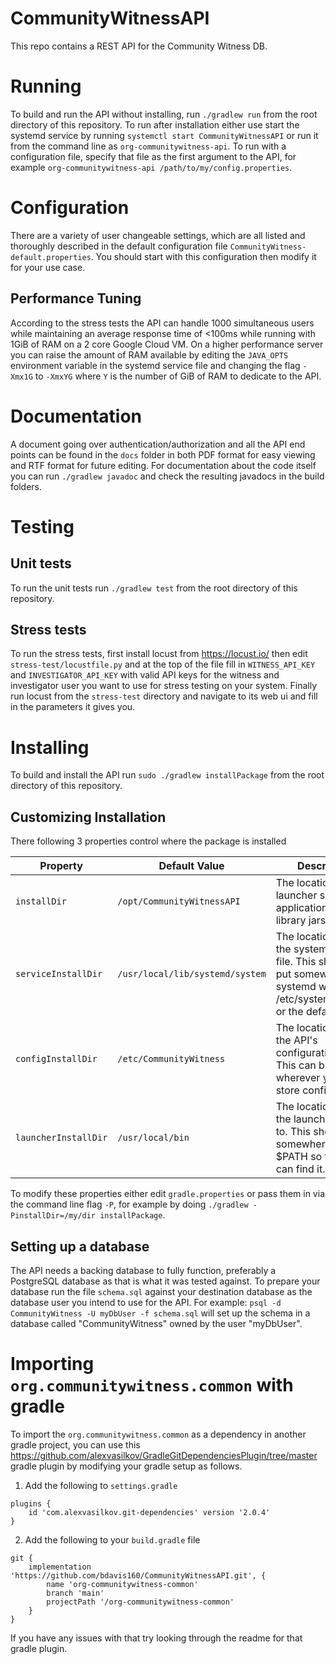 # CommunityWitnessAPI
This repo contains a REST API for the Community Witness DB.  


# Running
To build and run the API without installing, run `./gradlew run` from the root directory of this repository.
To run after installation either use start the systemd service by running `systemctl start CommunityWitnessAPI` or run it from the command line
as `org-communitywitness-api`.
To run with a configuration file, specify that file as the first argument to the API, for example `org-communitywitness-api /path/to/my/config.properties`.


# Configuration
There are a variety of user changeable settings, which are all listed and thoroughly described in the default configuration file `CommunityWitness-default.properties`.
You should start with this configuration then modify it for your use case.

## Performance Tuning
According to the stress tests the API can handle 1000 simultaneous users while maintaining an average response
time of <100ms while running with 1GiB of RAM on a 2 core Google Cloud VM.
On a higher performance server you can raise the amount of RAM available by editing the `JAVA_OPTS`
environment variable in the systemd service file and changing the flag `-Xmx1G` to `-XmxYG` where `Y`
is the number of GiB of RAM to dedicate to the API.


# Documentation
A document going over authentication/authorization and all the API end points can be found in the `docs` folder
in both PDF format for easy viewing and RTF format for future editing.
For documentation about the code itself you can run `./gradlew javadoc` and check the resulting javadocs in the build folders.


# Testing

## Unit tests
To run the unit tests run `./gradlew test` from the root directory of this repository.

## Stress tests
To run the stress tests, first install locust from https://locust.io/ 
then edit `stress-test/locustfile.py` and at the top of the file fill in `WITNESS_API_KEY` and `INVESTIGATOR_API_KEY`
with valid API keys for the witness and investigator user you want to use for stress testing on your system.
Finally run locust from the `stress-test` directory and navigate to its web ui and fill in the parameters it gives you.


# Installing
To build and install the API run `sudo ./gradlew installPackage` from the root directory of this repository.

## Customizing Installation
There following 3 properties control where the package is installed

Property | Default Value | Description 
-------- | ------------- | -----------
`installDir` | `/opt/CommunityWitnessAPI` | The location to store launcher scripts, the application jar, and library jars.
`serviceInstallDir` | `/usr/local/lib/systemd/system` | The location to store the systemd service file. This should be put somewhere systemd will look like /etc/systemd/system or the default value.
`configInstallDir` | `/etc/CommunityWitness` | The location to store the API's configuration file. This can be wherever you like to store configs.
`launcherInstallDir` | `/usr/local/bin` | The location to link the launcher script to. This should be somewhere in $PATH so that shells can find it.

To modify these properties either edit `gradle.properties` or pass them in via the command line flag `-P`, for example by doing `./gradlew -PinstallDir=/my/dir installPackage`.

## Setting up a database
The API needs a backing database to fully function, preferably a PostgreSQL database as that is what it was tested against.
To prepare your database run the file `schema.sql` against your destination database as the database user you intend to use for the API.
For example: `psql -d CommunityWitness -U myDbUser -f schema.sql` will set up the schema in a database called "CommunityWitness" owned by the user "myDbUser".


# Importing `org.communitywitness.common` with gradle
To import the `org.communitywitness.common` as a dependency in another gradle project, you can use this https://github.com/alexvasilkov/GradleGitDependenciesPlugin/tree/master gradle plugin by modifying your gradle setup as follows.

1. Add the following to `settings.gradle`
```
plugins {
	id 'com.alexvasilkov.git-dependencies' version '2.0.4'
}
```

2. Add the following to your `build.gradle` file
```
git {
	implementation 'https://github.com/bdavis160/CommunityWitnessAPI.git', {
		name 'org-communitywitness-common'
		branch 'main'
		projectPath '/org-communitywitness-common'
	}
}
```

If you have any issues with that try looking through the readme for that gradle plugin.
	